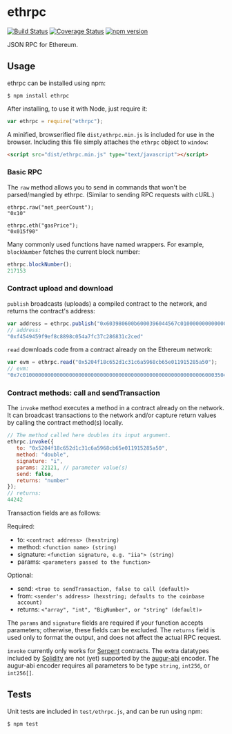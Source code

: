 ethrpc
======

[![Build Status](https://travis-ci.org/AugurProject/ethrpc.svg)](https://travis-ci.org/AugurProject/ethrpc)
[![Coverage Status](https://coveralls.io/repos/AugurProject/ethrpc/badge.svg?branch=master&service=github)](https://coveralls.io/github/AugurProject/ethrpc?branch=master)
[![npm version](https://badge.fury.io/js/ethrpc.svg)](http://badge.fury.io/js/ethrpc)

JSON RPC for Ethereum.

Usage
-----

ethrpc can be installed using npm:
```
$ npm install ethrpc
```
After installing, to use it with Node, just require it:
```javascript
var ethrpc = require("ethrpc");
```
A minified, browserified file `dist/ethrpc.min.js` is included for use in the browser.  Including this file simply attaches the `ethrpc` object to `window`:
```html
<script src="dist/ethrpc.min.js" type="text/javascript"></script>
```

### Basic RPC

The `raw` method allows you to send in commands that won't be parsed/mangled by ethrpc.  (Similar to sending RPC requests with cURL.)

```
ethrpc.raw("net_peerCount");
"0x10"

ethrpc.eth("gasPrice");
"0x015f90"
```
Many commonly used functions have named wrappers.  For example, `blockNumber` fetches the current block number:

```javascript
ethrpc.blockNumber();
217153
```

### Contract upload and download

`publish` broadcasts (uploads) a compiled contract to the network, and returns the contract's address:

```javascript
var address = ethrpc.publish("0x603980600b6000396044567c01000000000000000000000000000000000000000000000000000000006000350463643ceff9811415603757600a60405260206040f35b505b6000f3");
// address:
"0xf4549459f9ef8c8898c054a7fc37c286831c2ced"
```

`read` downloads code from a contract already on the Ethereum network:

```javascript
var evm = ethrpc.read("0x5204f18c652d1c31c6a5968cb65e011915285a50");
// evm:
"0x7c010000000000000000000000000000000000000000000000000000000060003504636ffa1caa81141560415760043560405260026040510260605260206060f35b50"
```

### Contract methods: call and sendTransaction

The `invoke` method executes a method in a contract already on the network.  It can broadcast transactions to the network and/or capture return values by calling the contract method(s) locally.
```javascript
// The method called here doubles its input argument.
ethrpc.invoke({
   to: "0x5204f18c652d1c31c6a5968cb65e011915285a50",
   method: "double",
   signature: "i",
   params: 22121, // parameter value(s)
   send: false,
   returns: "number"
});
// returns:
44242
```
Transaction fields are as follows:

Required:

- to: `<contract address> (hexstring)`
- method: `<function name> (string)`
- signature: `<function signature, e.g. "iia"> (string)`
- params: `<parameters passed to the function>`

Optional:

- send: `<true to sendTransaction, false to call (default)>`
- from: `<sender's address> (hexstring; defaults to the coinbase account)`
- returns: `<"array", "int", "BigNumber", or "string" (default)>`

The `params` and `signature` fields are required if your function accepts parameters; otherwise, these fields can be excluded.  The `returns` field is used only to format the output, and does not affect the actual RPC request.

`invoke` currently only works for [Serpent](https://github.com/ethereum/serpent) contracts.  The extra datatypes included by [Solidity](https://github.com/ethereum/solidity) are not (yet) supported by the [augur-abi](https://github.com/AugurProject/augur-abi) encoder.  The augur-abi encoder requires all parameters to be type `string`, `int256`, or `int256[]`.

Tests
-----

Unit tests are included in `test/ethrpc.js`, and can be run using npm:
```
$ npm test
```
